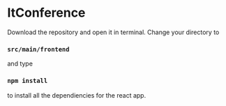 # ItConference
Download the repository and open it in terminal.
Change your directory to 
### `src/main/frontend`
and type 
### `npm install`
to install all the dependiencies for the react app.


